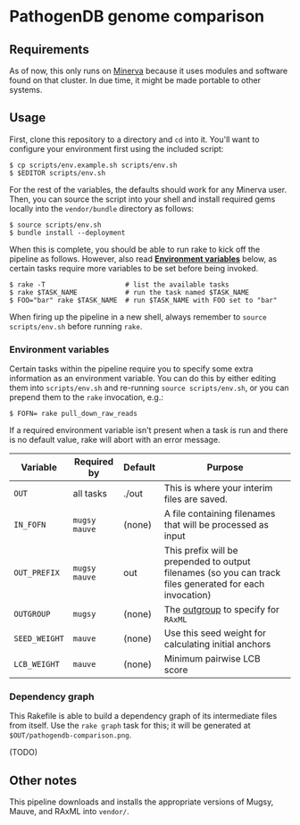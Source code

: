 # PathogenDB genome comparison

## Requirements

As of now, this only runs on [Minerva](http://hpc.mssm.edu) because it uses modules and software found on that cluster.  In due time, it might be made portable to other systems.

## Usage

First, clone this repository to a directory and `cd` into it.  You'll want to configure your environment first using the included script:

    $ cp scripts/env.example.sh scripts/env.sh
    $ $EDITOR scripts/env.sh    

For the rest of the variables, the defaults should work for any Minerva user.  Then, you can source the script into your shell and install required gems locally into the `vendor/bundle` directory as follows:

    $ source scripts/env.sh
    $ bundle install --deployment

When this is complete, you should be able to run rake to kick off the pipeline as follows. However, also read **[Environment variables](#environment-variables)** below, as certain tasks require more variables to be set before being invoked.

    $ rake -T                    # list the available tasks
    $ rake $TASK_NAME            # run the task named $TASK_NAME
    $ FOO="bar" rake $TASK_NAME  # run $TASK_NAME with FOO set to "bar"

When firing up the pipeline in a new shell, always remember to `source scripts/env.sh` before running `rake`.

### Environment variables

Certain tasks within the pipeline require you to specify some extra information as an environment variable.  You can do this by either editing them into `scripts/env.sh` and re-running `source scripts/env.sh`, or you can prepend them to the `rake` invocation, e.g.:

    $ FOFN= rake pull_down_raw_reads

If a required environment variable isn't present when a task is run and there is no default value, rake will abort with an error message.

Variable             | Required by                           | Default | Purpose
---------------------|---------------------------------------|---------|-----------------------------------
`OUT`                | all tasks                             | ./out   | This is where your interim files are saved.
`IN_FOFN`            | `mugsy` `mauve`                       | (none)  | A file containing filenames that will be processed as input
`OUT_PREFIX`         | `mugsy` `mauve`                       | out     | This prefix will be prepended to output filenames (so you can track files generated for each invocation)
`OUTGROUP`           | `mugsy`                               | (none)  | The [outgroup][] to specify for `RAxML`
`SEED_WEIGHT`        | `mauve`                               | (none)  | Use this seed weight for calculating initial anchors
`LCB_WEIGHT`         | `mauve`                               | (none)  | Minimum pairwise LCB score

[outgroup]: http://en.wikipedia.org/wiki/Outgroup_%28cladistics%29

### Dependency graph

This Rakefile is able to build a dependency graph of its intermediate files from itself.  Use the `rake graph` task for this; it will be generated at `$OUT/pathogendb-comparison.png`.

(TODO)

## Other notes

This pipeline downloads and installs the appropriate versions of Mugsy, Mauve, and RAxML into `vendor/`.
